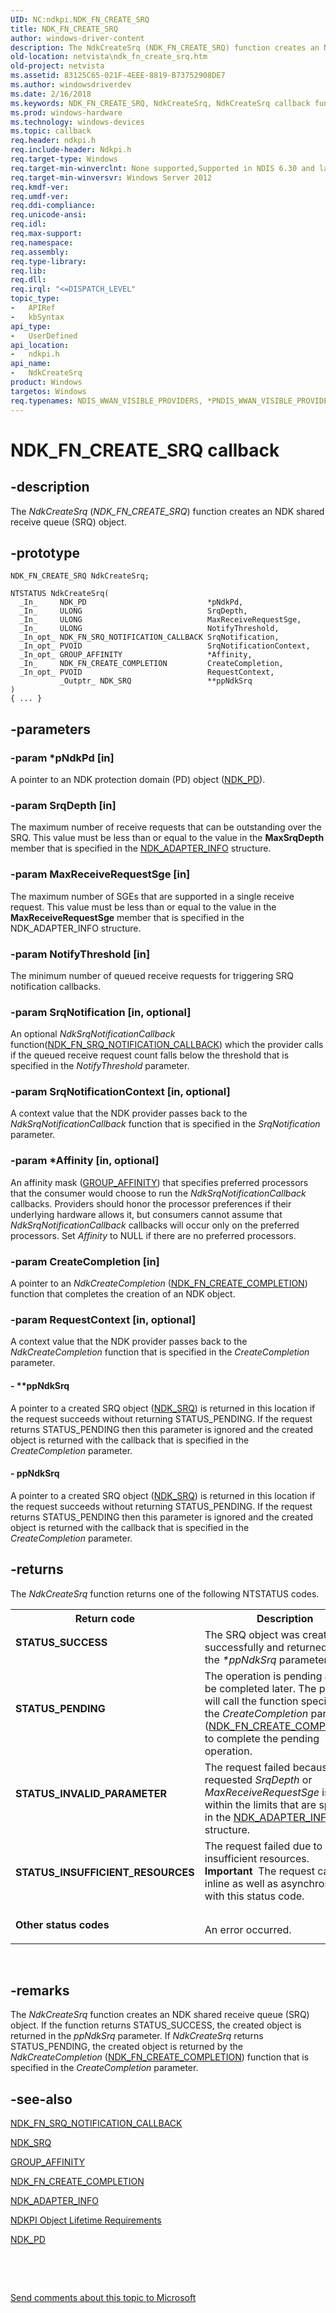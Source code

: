 ```yaml
---
UID: NC:ndkpi.NDK_FN_CREATE_SRQ
title: NDK_FN_CREATE_SRQ
author: windows-driver-content
description: The NdkCreateSrq (NDK_FN_CREATE_SRQ) function creates an NDK shared receive queue (SRQ) object.
old-location: netvista\ndk_fn_create_srq.htm
old-project: netvista
ms.assetid: 83125C65-021F-4EEE-8819-B73752908DE7
ms.author: windowsdriverdev
ms.date: 2/16/2018
ms.keywords: NDK_FN_CREATE_SRQ, NdkCreateSrq, NdkCreateSrq callback function [Network Drivers Starting with Windows Vista], ndkpi/NdkCreateSrq, netvista.ndk_fn_create_srq
ms.prod: windows-hardware
ms.technology: windows-devices
ms.topic: callback
req.header: ndkpi.h
req.include-header: Ndkpi.h
req.target-type: Windows
req.target-min-winverclnt: None supported,Supported in NDIS 6.30 and later.
req.target-min-winversvr: Windows Server 2012
req.kmdf-ver: 
req.umdf-ver: 
req.ddi-compliance: 
req.unicode-ansi: 
req.idl: 
req.max-support: 
req.namespace: 
req.assembly: 
req.type-library: 
req.lib: 
req.dll: 
req.irql: "<=DISPATCH_LEVEL"
topic_type:
-	APIRef
-	kbSyntax
api_type:
-	UserDefined
api_location:
-	ndkpi.h
api_name:
-	NdkCreateSrq
product: Windows
targetos: Windows
req.typenames: NDIS_WWAN_VISIBLE_PROVIDERS, *PNDIS_WWAN_VISIBLE_PROVIDERS
---
```


# NDK_FN_CREATE_SRQ callback


## -description


The <i>NdkCreateSrq</i> (<i>NDK_FN_CREATE_SRQ</i>) function creates an NDK shared receive queue (SRQ) object.


## -prototype


````
NDK_FN_CREATE_SRQ NdkCreateSrq;

NTSTATUS NdkCreateSrq(
  _In_     NDK_PD                           *pNdkPd,
  _In_     ULONG                            SrqDepth,
  _In_     ULONG                            MaxReceiveRequestSge,
  _In_     ULONG                            NotifyThreshold,
  _In_opt_ NDK_FN_SRQ_NOTIFICATION_CALLBACK SrqNotification,
  _In_opt_ PVOID                            SrqNotificationContext,
  _In_opt_ GROUP_AFFINITY                   *Affinity,
  _In_     NDK_FN_CREATE_COMPLETION         CreateCompletion,
  _In_opt_ PVOID                            RequestContext,
           _Outptr_ NDK_SRQ                 **ppNdkSrq
)
{ ... }
````


## -parameters




### -param *pNdkPd [in]

A pointer to an NDK protection domain (PD) object (<a href="..\ndkpi\ns-ndkpi-_ndk_pd.md">NDK_PD</a>).


### -param SrqDepth [in]

The maximum number of receive requests that can be outstanding over the SRQ. This value  must be less than or equal to the value in the <b>MaxSrqDepth</b> member that is specified in the <a href="https://msdn.microsoft.com/library/windows/hardware/hh439851">NDK_ADAPTER_INFO</a> structure.


### -param MaxReceiveRequestSge [in]

The maximum number of SGEs that are supported in a single receive request. This value must be less than or equal to the value in the <b>MaxReceiveRequestSge</b> member that is specified in the NDK_ADAPTER_INFO structure.


### -param NotifyThreshold [in]

The minimum number of queued receive requests for triggering SRQ notification callbacks.


### -param SrqNotification [in, optional]

An optional <i>NdkSrqNotificationCallback</i> function(<a href="..\ndkpi\nc-ndkpi-ndk_fn_srq_notification_callback.md">NDK_FN_SRQ_NOTIFICATION_CALLBACK</a>) which the provider calls if the  queued receive request count falls below the threshold that is specified in the  <i>NotifyThreshold</i> parameter.


### -param SrqNotificationContext [in, optional]

A context value that the NDK provider passes back to the <i>NdkSrqNotificationCallback</i> function that is specified in the <i>SrqNotification</i> parameter.


### -param *Affinity [in, optional]

An affinity mask (<a href="..\minitape\ns-minitape-_group_affinity.md">GROUP_AFFINITY</a>) that specifies preferred processors that the consumer would choose to run the <i>NdkSrqNotificationCallback</i> callbacks. Providers should honor the processor preferences if their underlying hardware allows it, but consumers cannot assume that <i>NdkSrqNotificationCallback</i> callbacks will occur only on the preferred processors. Set <i>Affinity</i> to NULL if there are no preferred processors.


### -param CreateCompletion [in]

A pointer to an <i>NdkCreateCompletion</i> (<a href="..\ndkpi\nc-ndkpi-ndk_fn_create_completion.md">NDK_FN_CREATE_COMPLETION</a>) function that completes the creation of an NDK object.


### -param RequestContext [in, optional]

A context value that the NDK provider passes back to the <i>NdkCreateCompletion</i> function that is specified in the <i>CreateCompletion</i> parameter.


#### - **ppNdkSrq

A pointer to a created SRQ object (<a href="..\ndkpi\ns-ndkpi-_ndk_srq.md">NDK_SRQ</a>) is returned in this location if the request succeeds without returning STATUS_PENDING. If the request returns STATUS_PENDING then this parameter is ignored and the created object is returned with the callback that is specified in the  <i>CreateCompletion</i> parameter.


#### - ppNdkSrq

A pointer to a created SRQ object (<a href="..\ndkpi\ns-ndkpi-_ndk_srq.md">NDK_SRQ</a>) is returned in this location if the request succeeds without returning STATUS_PENDING. If the request returns STATUS_PENDING then this parameter is ignored and the created object is returned with the callback that is specified in the  <i>CreateCompletion</i> parameter.


## -returns



The 
     <i>NdkCreateSrq</i> function returns one of the following NTSTATUS codes.

<table>
<tr>
<th>Return code</th>
<th>Description</th>
</tr>
<tr>
<td width="40%">
<dl>
<dt><b>STATUS_SUCCESS</b></dt>
</dl>
</td>
<td width="60%">
The SRQ object was created successfully and returned with the  <i>*ppNdkSrq</i> parameter.

</td>
</tr>
<tr>
<td width="40%">
<dl>
<dt><b>STATUS_PENDING</b></dt>
</dl>
</td>
<td width="60%">
 The operation is pending and will be completed later. The provider will call the function specified in the <i>CreateCompletion</i> parameter (<a href="..\ndkpi\nc-ndkpi-ndk_fn_create_completion.md">NDK_FN_CREATE_COMPLETION</a>) to complete the pending operation.
 

</td>
</tr>
<tr>
<td width="40%">
<dl>
<dt><b>STATUS_INVALID_PARAMETER</b></dt>
</dl>
</td>
<td width="60%">
The request failed because the requested <i>SrqDepth</i> or <i>MaxReceiveRequestSge</i> is not within the limits that are specified in the <a href="https://msdn.microsoft.com/library/windows/hardware/hh439851">NDK_ADAPTER_INFO</a> structure.

</td>
</tr>
<tr>
<td width="40%">
<dl>
<dt><b>STATUS_INSUFFICIENT_RESOURCES</b></dt>
</dl>
</td>
<td width="60%">
The request failed due to insufficient resources. 

<div class="alert"><b>Important</b>  The request can fail inline as well as asynchronously with this status code.</div>
<div> </div>
</td>
</tr>
<tr>
<td width="40%">
<dl>
<dt><b>Other status codes</b></dt>
</dl>
</td>
<td width="60%">
An error occurred. 

</td>
</tr>
</table>
 




## -remarks



The <i>NdkCreateSrq</i> function creates an NDK shared receive queue (SRQ) object. If the function returns STATUS_SUCCESS, the created object is returned in the <i>ppNdkSrq</i> parameter. If <i>NdkCreateSrq</i> returns STATUS_PENDING, the created object is returned by the <i>NdkCreateCompletion</i> (<a href="..\ndkpi\nc-ndkpi-ndk_fn_create_completion.md">NDK_FN_CREATE_COMPLETION</a>) function that is specified in the <i>CreateCompletion</i> parameter.




## -see-also

<a href="..\ndkpi\nc-ndkpi-ndk_fn_srq_notification_callback.md">NDK_FN_SRQ_NOTIFICATION_CALLBACK</a>



<a href="..\ndkpi\ns-ndkpi-_ndk_srq.md">NDK_SRQ</a>



<a href="..\minitape\ns-minitape-_group_affinity.md">GROUP_AFFINITY</a>



<a href="..\ndkpi\nc-ndkpi-ndk_fn_create_completion.md">NDK_FN_CREATE_COMPLETION</a>



<a href="https://msdn.microsoft.com/library/windows/hardware/hh439851">NDK_ADAPTER_INFO</a>



<a href="https://msdn.microsoft.com/94993523-D0D7-441E-B95C-417800840BAC">NDKPI Object Lifetime Requirements</a>



<a href="..\ndkpi\ns-ndkpi-_ndk_pd.md">NDK_PD</a>



 

 

<a href="mailto:wsddocfb@microsoft.com?subject=Documentation%20feedback [netvista\netvista]:%20NDK_FN_CREATE_SRQ callback function%20 RELEASE:%20(2/16/2018)&amp;body=%0A%0APRIVACY STATEMENT%0A%0AWe use your feedback to improve the documentation. We don't use your email address for any other purpose, and we'll remove your email address from our system after the issue that you're reporting is fixed. While we're working to fix this issue, we might send you an email message to ask for more info. Later, we might also send you an email message to let you know that we've addressed your feedback.%0A%0AFor more info about Microsoft's privacy policy, see http://privacy.microsoft.com/en-us/default.aspx." title="Send comments about this topic to Microsoft">Send comments about this topic to Microsoft</a>

